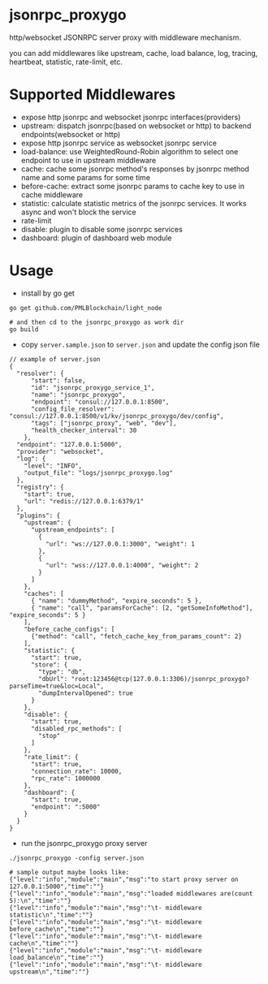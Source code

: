 jsonrpc_proxygo
===================

http/websocket JSONRPC server proxy with middleware mechanism.

you can add middlewares like upstream, cache, load balance, log, tracing, heartbeat, statistic, rate-limit, etc.

# Supported Middlewares

* expose http jsonrpc and websocket jsonrpc interfaces(providers)
* upstream: dispatch jsonrpc(based on websocket or http) to backend endpoints(websocket or http)
* expose http jsonrpc service as websocket jsonrpc service 
* load-balance: use WeightedRound-Robin algorithm to select one endpoint to use in upstream middleware
* cache: cache some jsonrpc method's responses by jsonrpc method name and some params for some time
* before-cache: extract some jsonrpc params to cache key to use in cache middleware
* statistic: calculate statistic metrics of the jsonrpc services. It works async and won't block the service
* rate-limit
* disable: plugin to disable some jsonrpc services
* dashboard: plugin of dashboard web module

# Usage

* install by go get
```
go get github.com/PMLBlockchain/light_node

# and then cd to the jsonrpc_proxygo as work dir
go build
```

* copy `server.sample.json` to `server.json` and update the config json file

```
// example of server.json
{
  "resolver": {
      "start": false,
      "id": "jsonrpc_proxygo_service_1",
      "name": "jsonrpc_proxygo",
      "endpoint": "consul://127.0.0.1:8500",
      "config_file_resolver": "consul://127.0.0.1:8500/v1/kv/jsonrpc_proxygo/dev/config",
      "tags": ["jsonrpc_proxy", "web", "dev"],
      "health_checker_interval": 30
    },
  "endpoint": "127.0.0.1:5000",
  "provider": "websocket",
  "log": {
    "level": "INFO",
    "output_file": "logs/jsonrpc_proxygo.log"
  },
  "registry": {
    "start": true,
    "url": "redis://127.0.0.1:6379/1"
  },
  "plugins": {
    "upstream": {
      "upstream_endpoints": [
        {
          "url": "ws://127.0.0.1:3000", "weight": 1
        },
        {
          "url": "wss://127.0.0.1:4000", "weight": 2
        }
      ]
    },
    "caches": [
      { "name": "dummyMethod", "expire_seconds": 5 },
      { "name": "call", "paramsForCache": [2, "getSomeInfoMethod"],  "expire_seconds": 5 }
    ],
    "before_cache_configs": [
      {"method": "call", "fetch_cache_key_from_params_count": 2}
    ],
    "statistic": {
      "start": true,
      "store": {
        "type": "db",
        "dbUrl": "root:123456@tcp(127.0.0.1:3306)/jsonrpc_proxygo?parseTime=true&loc=Local",
        "dumpIntervalOpened": true
      }
    },
    "disable": {
      "start": true,
      "disabled_rpc_methods": [
        "stop"
      ]
    },
    "rate_limit": {
      "start": true,
      "connection_rate": 10000,
      "rpc_rate": 1000000
    },
    "dashboard": {
      "start": true,
      "endpoint": ":5000"
    }
  }
}

```

* run the jsonrpc_proxygo proxy server

```
./jsonrpc_proxygo -config server.json

# sample output maybe looks like:
{"level":"info","module":"main","msg":"to start proxy server on 127.0.0.1:5000","time":""}
{"level":"info","module":"main","msg":"loaded middlewares are(count 5):\n","time":""}
{"level":"info","module":"main","msg":"\t- middleware statistic\n","time":""}
{"level":"info","module":"main","msg":"\t- middleware before_cache\n","time":""}
{"level":"info","module":"main","msg":"\t- middleware cache\n","time":""}
{"level":"info","module":"main","msg":"\t- middleware load_balance\n","time":""}
{"level":"info","module":"main","msg":"\t- middleware upstream\n","time":""}

```